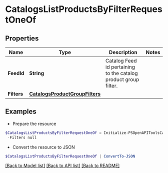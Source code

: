 # CatalogsListProductsByFilterRequestOneOf
## Properties

Name | Type | Description | Notes
------------ | ------------- | ------------- | -------------
**FeedId** | **String** | Catalog Feed id pertaining to the catalog product group filter. | 
**Filters** | [**CatalogsProductGroupFilters**](CatalogsProductGroupFilters.md) |  | 

## Examples

- Prepare the resource
```powershell
$CatalogsListProductsByFilterRequestOneOf = Initialize-PSOpenAPIToolsCatalogsListProductsByFilterRequestOneOf  -FeedId 2680059592705 `
 -Filters null
```

- Convert the resource to JSON
```powershell
$CatalogsListProductsByFilterRequestOneOf | ConvertTo-JSON
```

[[Back to Model list]](../README.md#documentation-for-models) [[Back to API list]](../README.md#documentation-for-api-endpoints) [[Back to README]](../README.md)

